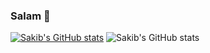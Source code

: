 ### Salam 👋

[![Sakib's GitHub stats](https://github-readme-stats.vercel.app/api?username=Sakib1263)](https://github.com/anuraghazra/github-readme-stats)
![Sakib's GitHub stats](https://github-readme-stats.vercel.app/api?username=anuraghazra&count_private=true)

<!--
**Sakib1263/Sakib1263** is a ✨ _special_ ✨ repository because its `README.md` (this file) appears on your GitHub profile.

Here are some ideas to get you started:

- 🔭 I’m currently working on ...
- 🌱 I’m currently learning ...
- 👯 I’m looking to collaborate on ...
- 🤔 I’m looking for help with ...
- 💬 Ask me about ...
- 📫 How to reach me: ...
- 😄 Pronouns: ...
- ⚡ Fun fact: ...
-->
